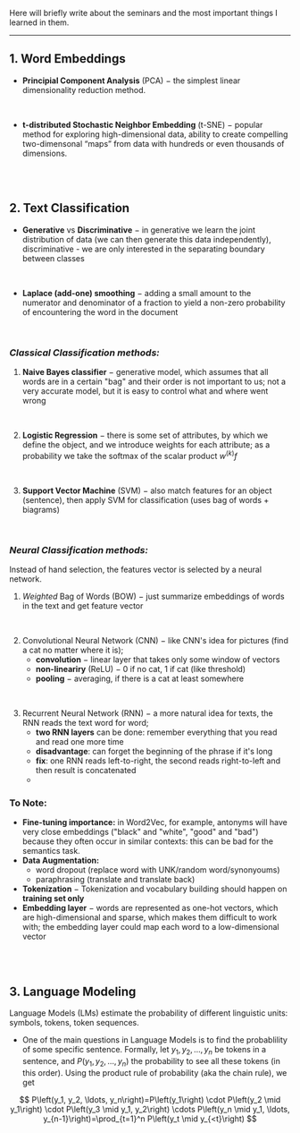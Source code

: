 Here will briefly write about the seminars and the most important things I learned in them.

---

## 1. Word Embeddings

- **Principial Component Analysis** (PCA) $-$ the simplest linear dimensionality reduction method.

<br>

- **t-distributed Stochastic Neighbor Embedding** (t-SNE) $-$ popular method for exploring high-dimensional data, ability to create compelling two-dimensonal “maps” from data with hundreds or even thousands of dimensions.

<br>

<br>

## 2. Text Classification

- **Generative** vs **Discriminative** $-$ in generative we learn the joint distribution of data (we can then generate this data independently), discriminative - we are only interested in the separating boundary between classes 

<br>

- **Laplace (add-one) smoothing** $-$ adding a small amount to the numerator and denominator of a fraction to yield a non-zero probability of encountering the word in the document 

<br>

### *Classical Classification methods:*

1. **Naive Bayes classifier** $-$ generative model, which assumes that all words are in a certain "bag" and their order is not important to us; not a very accurate model, but it is easy to control what and where went wrong

<br>

2. **Logistic Regression** $-$ there is some set of attributes, by which we define the object, and we introduce weights for each attribute; as a probability we take the softmax of the scalar product $w^{(k)}f$

<br>

3. **Support Vector Machine** (SVM) $-$ also match features for an object (sentence), then apply SVM for classification (uses bag of words + biagrams)

<br>

### *Neural Classification methods:*

Instead of hand selection, the features vector is selected by a neural network.

1. *Weighted* Bag of Words (BOW) $-$ just summarize embeddings of words in the text and get feature vector

<br>

2. Convolutional Neural Network (CNN) $-$ like CNN's idea for pictures (find a cat no matter where it is);
    - **convolution** $-$ linear layer that takes only some window of vectors
    - **non-lineariry** (ReLU) $-$ 0 if no cat, 1 if cat (like threshold)
    - **pooling** $-$ averaging, if there is a cat at least somewhere 

<br>

3. Recurrent Neural Network (RNN) $-$ a more natural idea for texts, the RNN reads the text word for word;
    - **two RNN layers** can be done: remember everything that you read and read one more time
    - **disadvantage**: can forget the beginning of the phrase if it's long
    - **fix**: one RNN reads left-to-right, the second reads right-to-left and then result is concatenated
    - 

### To Note:
- **Fine-tuning importance:** in Word2Vec, for example, antonyms will have very close embeddings ("black" and "white", "good" and "bad") because they often occur in similar contexts: this can be bad for the semantics task.
- **Data Augmentation:**
    - word dropout (replace word with UNK/random word/synonyoums)
    - paraphrasing (translate and translate back)
- **Tokenization** $-$ Tokenization and vocabulary building should happen on **training set only**
- **Embedding layer** $-$ words are represented as one-hot vectors, which are high-dimensional and sparse, which makes them difficult to work with; the embedding layer could map each word to a low-dimensional vector

<br>

<br>

## 3. Language Modeling
Language Models (LMs) estimate the probability of different linguistic units: symbols, tokens, token sequences.

- One of the main questions in Language Models is to find the probablility of some specific sentence. Formally, let $y_1, y_2, \ldots, y_n$ be tokens in a sentence, and $P\left(y_1, y_2, \ldots, y_n\right)$ the probability to see all these tokens (in this order). Using the product rule of probability (aka the chain rule), we get

$$
P\left(y_1, y_2, \ldots, y_n\right)=P\left(y_1\right) \cdot P\left(y_2 \mid y_1\right) \cdot P\left(y_3 \mid y_1, y_2\right) \cdots P\left(y_n \mid y_1, \ldots, y_{n-1}\right)=\prod_{t=1}^n P\left(y_t \mid y_{<t}\right)
$$










































